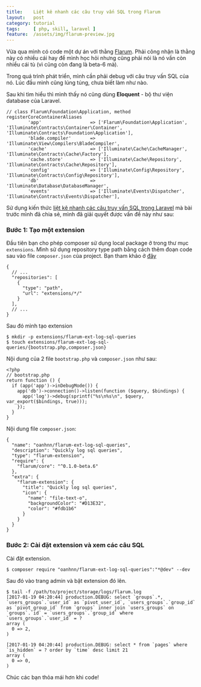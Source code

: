 ```yaml
---
title:    Liệt kê nhanh các câu truy vấn SQL trong Flarum
layout:   post
category: tutorial
tags:     [ php, skill, laravel ]
feature:  /assets/img/flarum-preview.jpg
---
```


Vừa qua mình có code một dự án với thằng [Flarum][flarum]. Phải công nhận là thằng này
có nhiều cái hay để mình học hỏi nhưng cũng phải nói là nó vần còn nhiều cái tù
(vì cũng còn đang là beta-6 mà).

Trong quá trình phát triển, mình cần phải debug với câu truy vấn SQL của nó.
Lúc đầu mình cũng lúng túng, chưa biết làm như nào.
<!--more-->
Sau khi tìm hiểu thì mình thấy nó cũng dùng **Eloquent** - bộ thư viện database của Laravel.

```
// class Flarum\Foundation\Application, method registerCoreContainerAliases
        'app'                  => ['Flarum\Foundation\Application', 'Illuminate\Contracts\Container\Container', 'Illuminate\Contracts\Foundation\Application'],
        'blade.compiler'       => 'Illuminate\View\Compilers\BladeCompiler',
        'cache'                => ['Illuminate\Cache\CacheManager', 'Illuminate\Contracts\Cache\Factory'],
        'cache.store'          => ['Illuminate\Cache\Repository', 'Illuminate\Contracts\Cache\Repository'],
        'config'               => ['Illuminate\Config\Repository', 'Illuminate\Contracts\Config\Repository'],
        'db'                   => 'Illuminate\Database\DatabaseManager',
        'events'               => ['Illuminate\Events\Dispatcher', 'Illuminate\Contracts\Events\Dispatcher'],
```

Sử dụng kiến thức [liệt kê nhanh các câu truy vấn SQL trong Laravel][prev-post] mà
bài trước mình đã chia sẻ, mình đã giải quyết được vấn đề này như sau:

### Bước 1: Tạo một extension

Đầu tiên bạn cho phép composer sử dụng local package ở trong thư mục `extensions`.
Mình sử dụng repository type path bằng cách thêm đoạn code sau vào file `composer.json` của project.
Bạn tham khảo ở [đây](https://getcomposer.org/doc/05-repositories.md#hosting-your-own)

```
{
  // ...
  "repositories": [
    {
      "type": "path",
      "url": "extensions/*/"
    }
  ],
  // ...
}
```
Sau đó mình tạo extension

```
$ mkdir -p extensions/flarum-ext-log-sql-queries
$ touch extensions/flarum-ext-log-sql-queries/{bootstrap.php,composer.json}
```
Nội dung của 2 file `bootstrap.php` và `composer.json` như sau:

```
<?php
// bootstrap.php
return function () {
  if (app('app')->inDebugMode()) {
    app('db')->connection()->listen(function ($query, $bindings) {
      app('log')->debug(sprintf("%s\n%s\n", $query, var_export($bindings, true)));
    });
  }
}
```
Nội dung file `composer.json`:

```
{
  "name": "oanhnn/flarum-ext-log-sql-queries",
  "description": "Quickly log sql queries",
  "type": "flarum-extension",
  "require": {
    "flarum/core": "^0.1.0-beta.6"
  },
  "extra": {
    "flarum-extension": {
      "title": "Quickly log sql queries",
      "icon": {
        "name": "file-text-o",
        "backgroundColor": "#D13E32",
        "color": "#fdb1b6"
      }
    }
  }
}
```

### Bước 2: Cài đặt extension và xem các câu SQL

Cài đặt extension.

```
$ composer require "oanhnn/flarum-ext-log-sql-queries":"*@dev" --dev
```

Sau đó vào trang admin và bật extension đó lên.

```
$ tail -f /path/to/project/storage/logs/flarum.log
[2017-01-19 04:20:44] production.DEBUG: select `groups`.*, `users_groups`.`user_id` as `pivot_user_id`, `users_groups`.`group_id` as `pivot_group_id` from `groups` inner join `users_groups` on `groups`.`id` = `users_groups`.`group_id` where `users_groups`.`user_id` = ?
array (
  0 => 2,
)

[2017-01-19 04:20:44] production.DEBUG: select * from `pages` where `is_hidden` = ? order by `time` desc limit 21
array (
  0 => 0,
)
```

Chúc các bạn thỏa mái hơn khi code!

[flarum]:     http://flarum.org/
[prev-post]:  /2016-12-28/quickly-dumping-laravel-queries.html
